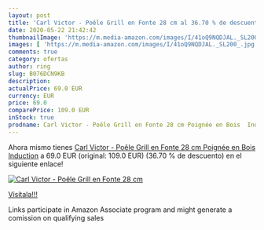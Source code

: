 ```yaml
---
layout: post
title: 'Carl Victor - Poêle Grill en Fonte 28 cm al 36.70 % de descuento'
date: 2020-05-22 21:42:42
thumbnailImage: 'https://m.media-amazon.com/images/I/41oQ9NQDJAL._SL200_.jpg'
images: [ 'https://m.media-amazon.com/images/I/41oQ9NQDJAL._SL200_.jpg' ]
comments: true
category: ofertas
author: ring
slug: B076DCN9KB
description:
actualPrice: 69.0 EUR
currency: EUR
price: 69.0
comparePrice: 109.0 EUR
inStock: true
prodname: Carl Victor - Poêle Grill en Fonte 28 cm Poignée en Bois  Induction
---
```


Ahora mismo tienes [Carl Victor - Poêle Grill en Fonte 28 cm Poignée en Bois  Induction](https://www.amazon.fr/dp/B076DCN9KB/?tag=tolees0d-21) a 69.0 EUR (original: 109.0 EUR) (36.70 %  de descuento) en el siguiente enlace!

[![Carl Victor - Poêle Grill en Fonte 28 cm](https://m.media-amazon.com/images/I/41oQ9NQDJAL._SL200_.jpg)](https://www.amazon.fr/dp/B076DCN9KB/?tag=tolees0d-21)

[Visítala!!!](https://www.amazon.fr/dp/B076DCN9KB/?tag=tolees0d-21)

Links participate in Amazon Associate program and might generate a comission on qualifying sales
